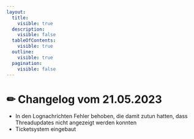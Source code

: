 ```yaml
---
layout:
  title:
    visible: true
  description:
    visible: false
  tableOfContents:
    visible: true
  outline:
    visible: true
  pagination:
    visible: false
---
```


# ✏ Changelog vom 21.05.2023



* In den Lognachrichten Fehler behoben, die damit zutun hatten, dass Threadupdates nicht angezeigt werden konnten
* Ticketsystem eingebaut
